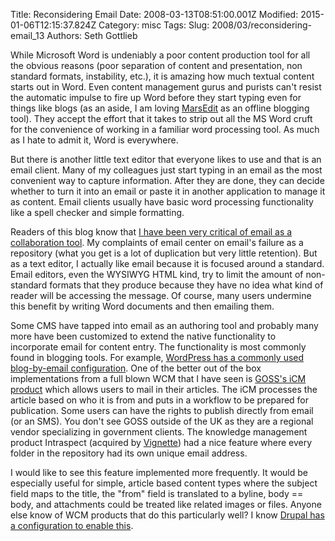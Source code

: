 Title: Reconsidering Email
Date: 2008-03-13T08:51:00.001Z
Modified: 2015-01-06T12:15:37.824Z
Category: misc
Tags: 
Slug: 2008/03/reconsidering-email_13
Authors: Seth Gottlieb

While Microsoft Word is undeniably a poor content production tool for all the obvious reasons (poor separation of content and presentation, non standard formats, instability, etc.), it is amazing how much textual content starts out in Word.  Even content management gurus and purists can't resist the automatic impulse to fire up Word before they start typing even for things like blogs (as an aside, I am loving [MarsEdit](http://www.red-sweater.com/marsedit/) as an offline blogging tool).  They accept the effort that it takes to strip out all the MS Word cruft for the convenience of working in a familiar word processing tool.  As much as I hate to admit it, Word is everywhere.  
  
But there is another little text editor that everyone likes to use and that is an email client.  Many of my colleagues just start typing in an email as the most convenient way to capture information.  After they are done, they can decide whether to turn it into an email or paste it in another application to manage it as content.  Email clients usually have basic word processing functionality like a spell checker and simple formatting.   
  
Readers of this blog know that [I have been very critical of email as a collaboration tool](http://contenthere.blogspot.com/2006/05/email-and-content-management.html).  My complaints of email center on email's failure as a repository (what you get is a lot of duplication but very little retention).  But as a text editor, I actually like email because it is focused around a standard.  Email editors, even the WYSIWYG HTML kind, try to limit the amount of non-standard formats that they produce because they have no idea what kind of reader will be accessing the message.  Of course, many users undermine this benefit by writing Word documents and then emailing them.    
  
Some CMS have tapped into email as an authoring tool and probably many more have been customized to extend the native functionality to incorporate email for content entry.  The functionality is most commonly found in blogging tools.  For example, [WordPress has a commonly used blog-by-email configuration](http://codex.wordpress.org/Blog_by_Email).  One of the better out of the box implementations from a full blown WCM that I have seen is [GOSS's iCM product](http://www.gossinteractive.com/cms) which allows users to mail in their articles.  The iCM processes the article based on who it is from and puts in a workflow to be prepared for publication.  Some users can have the rights to publish directly from email (or an SMS). You don't see GOSS outside of the UK as they are a regional vendor specializing in government clients.  The knowledge management product Intraspect (acquired by [Vignette](http://www.vignette.com/us/Products/Collaboration)) had a nice feature where every folder in the repository had its own unique email address.    
  
I would like to see this feature implemented more frequently.  It would be especially useful for simple, article based content types where the subject field maps to the title, the "from" field is translated to a byline, body == body, and attachments could be treated like related images or files.  Anyone else know of WCM products that do this particularly well? I know [Drupal has a configuration to enable this](http://drupal.org/node/39172).  
  
  

